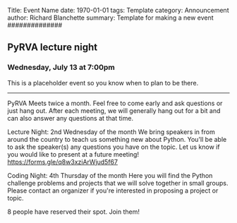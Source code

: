 Title: Event Name
date: 1970-01-01
tags: Template
category: Announcement
author: Richard Blanchette
summary: Template for making a new event
##############

## PyRVA lecture night
### Wednesday, July 13 at 7:00pm

This is a placeholder event so you know when to plan to be there.

---
PyRVA Meets twice a month. Feel free to come early and ask questions or just hang out. After each meeting, we will generally hang out for a bit and can also answer any questions at that time.

Lecture Night: 2nd Wednesday of the month
We bring speakers in from around the country to teach us something new about Python. You'll be able to ask the speaker(s) any questions you have on the topic.
Let us know if you would like to present at a future meeting! https://forms.gle/q8w3xziArWjud5f67

Coding Night: 4th Thursday of the month
Here you will find the Python challenge problems and projects that we will solve together in small groups. Please contact an organizer if you're interested in proposing a project or topic.

8 people have reserved their spot. Join them!